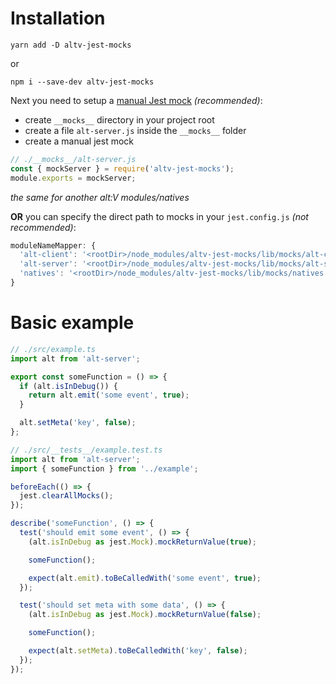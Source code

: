 # Installation
```
yarn add -D altv-jest-mocks
```
or
```
npm i --save-dev altv-jest-mocks
```

Next you need to setup a [manual Jest mock](https://facebook.github.io/jest/docs/en/manual-mocks.html) *(recommended)*:
* create `__mocks__` directory in your project root
* create a file `alt-server.js` inside the `__mocks__` folder
* create a manual jest mock

```javascript
// ./__mocks__/alt-server.js
const { mockServer } = require('altv-jest-mocks');
module.exports = mockServer;
```

*the same for another alt:V modules/natives*

**OR** you can specify the direct path to mocks in your `jest.config.js` *(not recommended)*:

```javascript
moduleNameMapper: {
  'alt-client': '<rootDir>/node_modules/altv-jest-mocks/lib/mocks/alt-client.js',
  'alt-server': '<rootDir>/node_modules/altv-jest-mocks/lib/mocks/alt-server.js',
  'natives': '<rootDir>/node_modules/altv-jest-mocks/lib/mocks/natives.js',
}
```

# Basic example

```typescript
// ./src/example.ts
import alt from 'alt-server';

export const someFunction = () => {
  if (alt.isInDebug()) {
    return alt.emit('some event', true);
  }

  alt.setMeta('key', false);
};
```

```typescript
// ./src/__tests__/example.test.ts
import alt from 'alt-server';
import { someFunction } from '../example';

beforeEach(() => {
  jest.clearAllMocks();
});

describe('someFunction', () => {
  test('should emit some event', () => {
    (alt.isInDebug as jest.Mock).mockReturnValue(true);

    someFunction();

    expect(alt.emit).toBeCalledWith('some event', true);
  });

  test('should set meta with some data', () => {
    (alt.isInDebug as jest.Mock).mockReturnValue(false);

    someFunction();

    expect(alt.setMeta).toBeCalledWith('key', false);
  });
});
```
